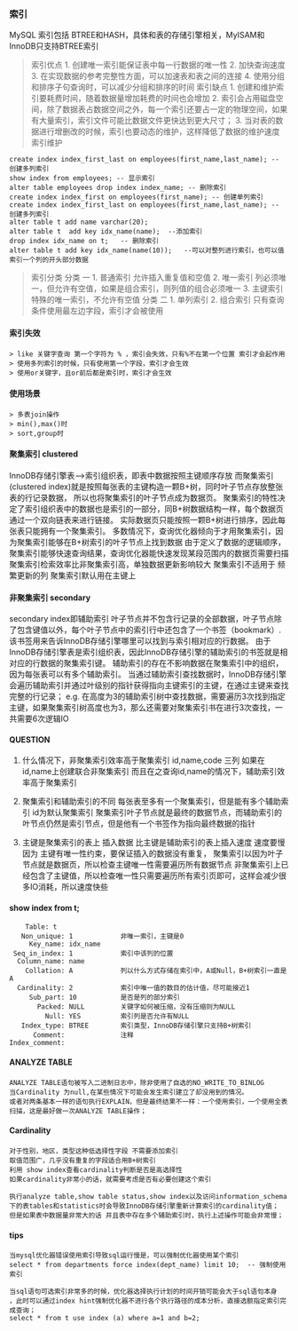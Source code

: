 ### 索引
MySQL 索引包括 BTREE和HASH，具体和表的存储引擎相关，MyISAM和InnoDB只支持BTREE索引
> 索引优点
	1. 创建唯一索引能保证表中每一行数据的唯一性
	2. 加快查询速度
	3. 在实现数据的参考完整性方面，可以加速表和表之间的连接
	4. 使用分组和排序子句查询时，可以减少分组和排序的时间
> 索引缺点
	1. 创建和维护索引要耗费时间，随着数据量增加耗费的时间也会增加
	2. 索引会占用磁盘空间，除了数据表占数据空间之外，每一个索引还要占一定的物理空间，如果有大量索引，索引文件可能比数据文件更快达到更大尺寸；
	3. 当对表的数据进行增删改的时候，索引也要动态的维护，这样降低了数据的维护速度
> 索引维护
```
create index index_first_last on employees(first_name,last_name); -- 创建多列索引
show index from employees; -- 显示索引
alter table employees drop index index_name; -- 删除索引
create index index_first on employees(first_name); -- 创建单列索引
create index index_first_last on employees(first_name,last_name); -- 创建多列索引
alter table t add name varchar(20);
alter table t  add key idx_name(name);  --添加索引
drop index idx_name on t;   -- 删除索引
alter table t add key idx_name(name(10));   --可以对整列进行索引，也可以值索引一个列的开头部分数据
```
> 索引分类
	分类 一
		1. 普通索引	允许插入重复值和空值
		2. 唯一索引 列必须唯一，但允许有空值，如果是组合索引，则列值的组合必须唯一
		3. 主键索引 特殊的唯一索引，不允许有空值
	分类 二
		1. 单列索引
		2. 组合索引 只有查询条件使用最左边字段，索引才会被使用

#### 索引失效
	> like 关键字查询 第一个字符为 % ，索引会失效，只有%不在第一个位置 索引才会起作用
	> 使用多列索引的时候，只有使用第一个字段，索引才会生效
	> 使用or关键字，且or前后都是索引时，索引才会生效

#### 使用场景
    > 多表join操作
    > min(),max()时
    > sort,group时

#### 聚集索引   clustered
InnoDB存储引擎表—>索引组织表，即表中数据按照主键顺序存放
而聚集索引(clustered index)就是按照每张表的主键构造一颗B+树，同时叶子节点存放整张表的行记录数据，
所以也将聚集索引的叶子节点成为数据页。
聚集索引的特性决定了索引组织表中的数据也是索引的一部分，同B+树数据结构一样，每个数据页通过一个双向链表来进行链接。
实际数据页只能按照一颗B+树进行排序，因此每张表只能拥有一个聚集索引。
多数情况下，查询优化器倾向于才用聚集索引，因为聚集索引能够在B+树索引的叶子节点上找到数据
由于定义了数据的逻辑顺序，聚集索引能够快速查询结果，查询优化器能快速发现某段范围内的数据页需要扫描
聚集索引检索效率比非聚集索引高，单独数据更新影响较大
聚集索引不适用于 频繁更新的列
聚集索引默认用在主键上


#### 非聚集索引 secondary
secondary index即辅助索引
叶子节点并不包含行记录的全部数据，叶子节点除了包含键值以外，每个叶子节点中的索引行中还包含了一个书签（bookmark）.
该书签用来告诉InnoDB存储引擎哪里可以找到与索引相对应的行数据。
由于InnoDB存储引擎表是索引组织表，因此InnoDB存储引擎的辅助索引的书签就是相对应的行数据的聚集索引键。
辅助索引的存在不影响数据在聚集索引中的组织，因为每张表可以有多个辅助索引。
当通过辅助索引查找数据时，InnoDB存储引擎会遍历辅助索引并通过叶级别的指针获得指向主键索引的主键，在通过主键来查找完整的行记录；
e.g.
在高度为3的辅助索引树中查找数据，需要遍历3次找到指定主键，如果聚集索引树高度也为3，那么还需要对聚集索引书在进行3次查找，一共需要6次逻辑IO

#### QUESTION
1. 什么情况下，非聚集索引效率高于聚集索引
id,name,code 三列
如果在id,name上创建联合非聚集索引
而且在之查询id,name的情况下，辅助索引效率高于聚集索引

2. 聚集索引和辅助索引的不同
每张表至多有一个聚集索引，但是能有多个辅助索引
id为默认聚集索引
聚集索引叶子节点就是最终的数据节点，而辅助索引的叶节点仍然是索引节点，但是他有一个书签作为指向最终数据的指针

3. 主键是聚集索引的表上 插入数据 比主键是辅助索引的表上插入速度 速度要慢
因为 主键有唯一性约束，要保证插入的数据没有重复，
聚集索引以因为叶子节点就是数据页，所以检查主键唯一性需要遍历所有数据节点
非聚集索引上已经包含了主键值，所以检查唯一性只需要遍历所有索引页即可，这样会减少很多IO消耗，所以速度快些

#### show index from t;
```
    Table: t
   Non_unique: 1            非唯一索引，主键是0
     Key_name: idx_name
 Seq_in_index: 1            索引中该列的位置
  Column_name: name
    Collation: A            列以什么方式存储在索引中，A或Null，B+树索引一直是A
  Cardinality: 2            索引中唯一值的数目的估计值，尽可能接近1
     Sub_part: 10           是否是列的部分索引
       Packed: NULL         关键字如何被压缩，没有压缩则为NULL
         Null: YES          索引列是否允许有NULL
   Index_type: BTREE        索引类型，InnoDB存储引擎只支持B+树索引
      Comment:              注释
Index_comment:

```
#### ANALYZE TABLE
```
ANALYZE TABLE语句被写入二进制日志中，除非使用了自选的NO_WRITE_TO_BINLOG
当Cardinality 为null,在某些情况下可能会发生索引建立了却没用到的情况。
或者对两条基本一样的语句执行EXPLAIN，但是最终结果不一样：一个使用索引，一个使用全表扫描，这是最好做一次ANALYZE TABLE操作；

```

#### Cardinality
```
对于性别，地区，类型这种低选择性字段 不需要添加索引
取值范围广，几乎没有重复的字段适合用B+树索引
利用 show index查看cardinality判断是否是高选择性
如果cardinality非常小的话，就需要考虑是否有必要创建这个索引

执行analyze table,show table status,show index以及访问information_schema下的表tables和statistics时会导致InnoDB存储引擎重新计算索引的cardinality值；
但是如果表中数据量非常大的话 并且表中存在多个辅助索引时，执行上述操作可能会非常慢；
```

#### tips
```
当mysql优化器错误使用索引导致sql运行慢是，可以强制优化器使用某个索引
select * from departments force index(dept_name) limit 10;  -- 强制使用索引
```
```
当sql语句可选索引非常多的时候，优化器选择执行计划的时间开销可能会大于sql语句本身
，此时可以通过index hint强制优化器不进行各个执行路径的成本分析，直接选额指定索引完成查询；
select * from t use index (a) where a=1 and b=2;

```




